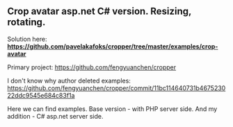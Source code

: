 
## Crop avatar asp.net C# version. Resizing, rotating.

Solution here: **https://github.com/pavelakafoks/cropper/tree/master/examples/crop-avatar**


Primary project: https://github.com/fengyuanchen/cropper

I don't know why author deleted examples:
https://github.com/fengyuanchen/cropper/commit/11bc114640731b467523022ddc9545e684c83f1a


Here we can find examples.
Base version - with PHP server side.
And my addition - C# asp.net server side.


